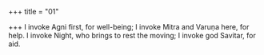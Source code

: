 +++
title = "01"

+++
I invoke Agni first, for well-being; I invoke Mitra and Varuṇa here, for help. I invoke Night, who brings to rest the moving; I invoke god Savitar,  for aid.